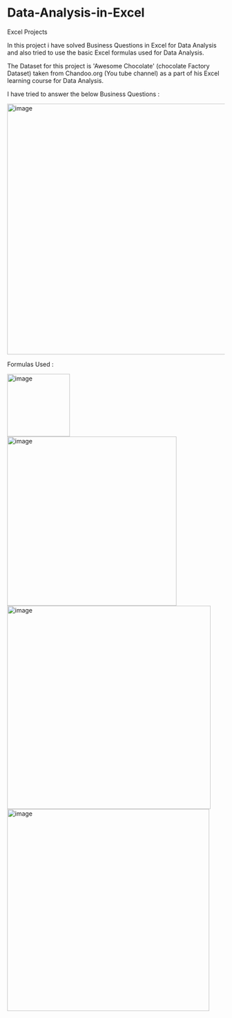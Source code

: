 # Data-Analysis-in-Excel
Excel Projects

In this project i have solved Business Questions in Excel for Data Analysis and also tried to use the basic Excel formulas used for Data Analysis. 

The Dataset for this project is 'Awesome Chocolate' (chocolate Factory Dataset) taken from Chandoo.org (You tube channel) as a part of his Excel learning course for Data Analysis.

I have tried to answer the below Business Questions : 



<img width="581" alt="image" src="https://github.com/PayalGarg1201/Data-Analysis-in-Excel/assets/133757186/6e3b15b9-05ee-4a51-bcfa-fbdc51b05b62">




Formulas Used :



<img width="145" alt="image" src="https://github.com/PayalGarg1201/Data-Analysis-in-Excel/assets/133757186/7e1bd572-063a-422a-ab0c-11c17c0e46cb">




<img width="392" alt="image" src="https://github.com/PayalGarg1201/Data-Analysis-in-Excel/assets/133757186/d44a17af-e1c4-4a1d-bce4-c6cc133b8105">







<img width="471" alt="image" src="https://github.com/PayalGarg1201/Data-Analysis-in-Excel/assets/133757186/ec656484-fa0d-4d73-8b4f-d26b98e1ab28">




<img width="468" alt="image" src="https://github.com/PayalGarg1201/Data-Analysis-in-Excel/assets/133757186/6c7aabb4-1861-4cb4-956c-4963b5266efe">







